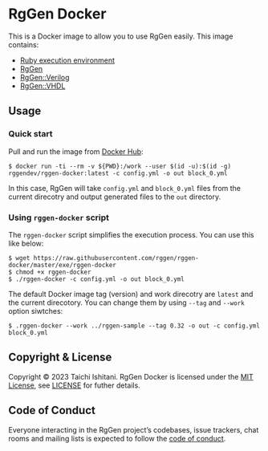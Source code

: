 # RgGen Docker

This is a Docker image to allow you to use RgGen easily. This image contains:

* [Ruby execution environment](https://hub.docker.com/_/ruby)
* [RgGen](https://github.com/rggen/rggen)
* [RgGen::Verilog](https://github.com/rggen/rggen-verilog)
* [RgGen::VHDL](https://github.com/rggen/rggen-vhdl)

## Usage

### Quick start

Pull and run the image from [Docker Hub](https://hub.docker.com/r/rggendev/rggen-docker):

```
$ docker run -ti --rm -v ${PWD}:/work --user $(id -u):$(id -g) rggendev/rggen-docker:latest -c config.yml -o out block_0.yml
```

In this case, RgGen will take `config.yml` and `block_0.yml` files from the current direcotry and output generated files to the `out` directory.

### Using `rggen-docker` script

The `rggen-docker` script simplifies the execution process. You can use this like below:

```
$ wget https://raw.githubusercontent.com/rggen/rggen-docker/master/exe/rggen-docker
$ chmod +x rggen-docker
$ ./rggen-docker -c config.yml -o out block_0.yml
```

The default Docker image tag (version) and work direcotry are `latest` and the current direcotory.
You can change them by using `--tag` and `--work` option siwtches:

```
$ .rggen-docker --work ../rggen-sample --tag 0.32 -o out -c config.yml block_0.yml
```

## Copyright & License

Copyright &copy; 2023 Taichi Ishitani. RgGen Docker is licensed under the [MIT License](https://opensource.org/licenses/MIT), see [LICENSE](LICENSE) for futher details.

## Code of Conduct

Everyone interacting in the RgGen project’s codebases, issue trackers, chat rooms and mailing lists is expected to follow the [code of conduct](https://github.com/rggen/rggen-docker/blob/master/CODE_OF_CONDUCT.md).
